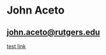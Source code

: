 # John Aceto
<a href = "mailto: john.aceto@rutgers.edu">john.aceto@rutgers.edu</a>
---
[test link](https://johnaceto.github.io/test/)

